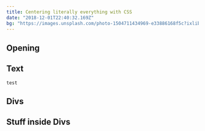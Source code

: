 ```yaml
---
title: Centering literally everything with CSS
date: "2018-12-01T22:40:32.169Z"
bg: "https://images.unsplash.com/photo-1504711434969-e33886168f5c?ixlib=rb-0.3.5&ixid=eyJhcHBfaWQiOjEyMDd9&s=ae2d32767e7488a5e5cb070c4457b519&auto=format&fit=crop&w=1350&q=80"
---
```


## Opening

## Text
```
test
```
## Divs

## Stuff inside Divs